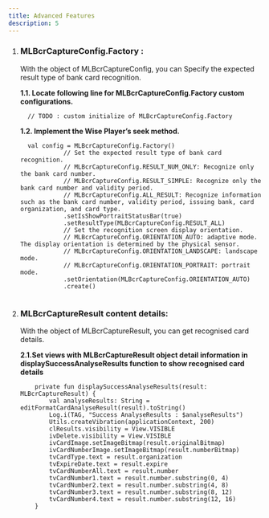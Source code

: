 ```yaml
---
title: Advanced Features
description: 5
---
```


<ol type="1">
  <li><h3>MLBcrCaptureConfig.Factory :</h3></li>
  <p>With the object of MLBcrCaptureConfig, you can Specify the expected result type of bank card recognition.</p>
  
<p><strong>1.1. Locate following line for MLBcrCaptureConfig.Factory custom configurations.</strong></p>
<pre><div id="copy-button33" class="copy-btn" title="Copy" onclick="copyCode(this.id)"></div><code>  // TODO : custom initialize of MLBcrCaptureConfig.Factory
</code></pre>
<p><strong>1.2. Implement the Wise Player’s seek method.</strong></p>
<pre><div id="copy-button34" class="copy-btn" title="Copy" onclick="copyCode(this.id)"></div><code>  val config = MLBcrCaptureConfig.Factory()
            // Set the expected result type of bank card recognition.
            // MLBcrCaptureConfig.RESULT_NUM_ONLY: Recognize only the bank card number.
            // MLBcrCaptureConfig.RESULT_SIMPLE: Recognize only the bank card number and validity period.
            // MLBcrCaptureConfig.ALL_RESULT: Recognize information such as the bank card number, validity period, issuing bank, card organization, and card type.
            .setIsShowPortraitStatusBar(true)
            .setResultType(MLBcrCaptureConfig.RESULT_ALL)
            // Set the recognition screen display orientation.
            // MLBcrCaptureConfig.ORIENTATION_AUTO: adaptive mode. The display orientation is determined by the physical sensor.
            // MLBcrCaptureConfig.ORIENTATION_LANDSCAPE: landscape mode.
            // MLBcrCaptureConfig.ORIENTATION_PORTRAIT: portrait mode.
            .setOrientation(MLBcrCaptureConfig.ORIENTATION_AUTO)
            .create()
<span class="pln">
</span></code></pre>

 <li><h3>MLBcrCaptureResult content details:</h3></li>
 <p>With the object of MLBcrCaptureResult, you can get recognised card details.</p>

<p><strong>2.1.Set views with MLBcrCaptureResult object detail information in displaySuccessAnalyseResults function to show recognised card details</strong></p>
<pre><div id="copy-button13" class="copy-btn" title="Copy" onclick="copyCode(this.id)"></div><code>    private fun displaySuccessAnalyseResults(result: MLBcrCaptureResult) {
        val analyseResults: String = editFormatCardAnalyseResult(result).toString()
        Log.i(TAG, "Success AnalyseResults : $analyseResults")
        Utils.createVibration(applicationContext, 200)
        clResults.visibility = View.VISIBLE
        ivDelete.visibility = View.VISIBLE
        ivCardImage.setImageBitmap(result.originalBitmap)
        ivCardNumberImage.setImageBitmap(result.numberBitmap)
        tvCardType.text = result.organization
        tvExpireDate.text = result.expire
        tvCardNumberAll.text = result.number
        tvCardNumber1.text = result.number.substring(0, 4)
        tvCardNumber2.text = result.number.substring(4, 8)
        tvCardNumber3.text = result.number.substring(8, 12)
        tvCardNumber4.text = result.number.substring(12, 16)
    }
 <span class="pln">
</span></code></pre>
</ol>
